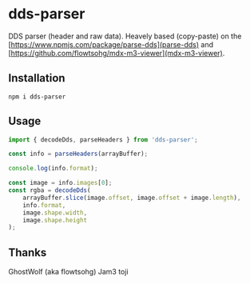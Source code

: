 # dds-parser
DDS parser (header and raw data).
Heavely based (copy-paste) on the [https://www.npmjs.com/package/parse-dds](parse-dds) and [https://github.com/flowtsohg/mdx-m3-viewer](mdx-m3-viewer).

## Installation

```
npm i dds-parser
```

## Usage

```ts
import { decodeDds, parseHeaders } from 'dds-parser';

const info = parseHeaders(arrayBuffer);

console.log(info.format);

const image = info.images[0];
const rgba = decodeDds(
    arrayBuffer.slice(image.offset, image.offset + image.length),
    info.format,
    image.shape.width,
    image.shape.height
);
```

## Thanks

GhostWolf (aka flowtsohg)
Jam3
toji